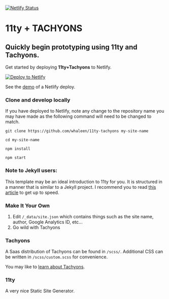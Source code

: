 [![Netlify Status](https://api.netlify.com/api/v1/badges/c47c39a6-872d-42d1-9d76-44d46dec26d2/deploy-status)](https://app.netlify.com/sites/jolly-mayer-d0a644/deploys)

# 11ty + TACHYONS

## Quickly begin prototyping using 11ty and Tachyons.

Get started by deploying **11ty+Tachyons** to Netlify.

[![Deploy to Netlify](https://www.netlify.com/img/deploy/button.svg)](https://app.netlify.com/start/deploy?repository=https://github.com/boringprotocol/vpn.sol)

See the [demo](https://11ty-tachyons.netlify.com) of a Netlify deploy.

### Clone and develop locally

If you have deployed to Netlify, note any change to the repository name you may have made as the following command will need to be changed to match.

```git clone https://github.com/whaleen/11ty-tachyons my-site-name```

```cd my-site-name```

```npm install```

```npm start```


### Note to Jekyll users:

This template may be an ideal introduction to 11ty for you. It is structured in a manner that is similar to a Jekyll project. I recommend you to read [this article](https://24ways.org/2018/turn-jekyll-up-to-eleventy/) to get up to speed.


### Make It Your Own

1. Edit ```/_data/site.json``` which contains things such as the site name, author, Google Analytics ID, etc...
2. Go wild with Tachyons

### Tachyons

A Saas distribution of Tachyons can be found in ```/scss/```. Additional CSS can be written in ```/scss/custom.scss``` for convenience. 

You may like to [learn about Tachyons](https://tachyons.io).


### 11ty

A very nice Static Site Generator.
